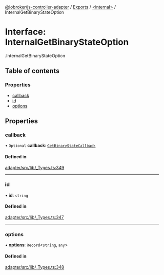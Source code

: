 [@iobroker/js-controller-adapter](../README.md) / [Exports](../modules.md) / [<internal\>](../modules/internal_.md) / InternalGetBinaryStateOption

# Interface: InternalGetBinaryStateOption

[<internal>](../modules/internal_.md).InternalGetBinaryStateOption

## Table of contents

### Properties

- [callback](internal_.InternalGetBinaryStateOption.md#callback)
- [id](internal_.InternalGetBinaryStateOption.md#id)
- [options](internal_.InternalGetBinaryStateOption.md#options)

## Properties

### callback

• `Optional` **callback**: [`GetBinaryStateCallback`](../modules/internal_.md#getbinarystatecallback)

#### Defined in

[adapter/src/lib/_Types.ts:349](https://github.com/ioBroker/ioBroker.js-controller/blob/fd495c2e/packages/adapter/src/lib/_Types.ts#L349)

___

### id

• **id**: `string`

#### Defined in

[adapter/src/lib/_Types.ts:347](https://github.com/ioBroker/ioBroker.js-controller/blob/fd495c2e/packages/adapter/src/lib/_Types.ts#L347)

___

### options

• **options**: `Record`<`string`, `any`\>

#### Defined in

[adapter/src/lib/_Types.ts:348](https://github.com/ioBroker/ioBroker.js-controller/blob/fd495c2e/packages/adapter/src/lib/_Types.ts#L348)

